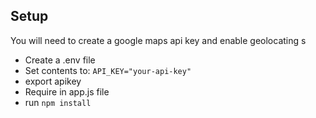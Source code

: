 ## Setup

You will need to create a google maps api key and enable geolocating
s

- Create a .env file
- Set contents to: `API_KEY="your-api-key"`
- export apikey
- Require in app.js file
- run `npm install`
